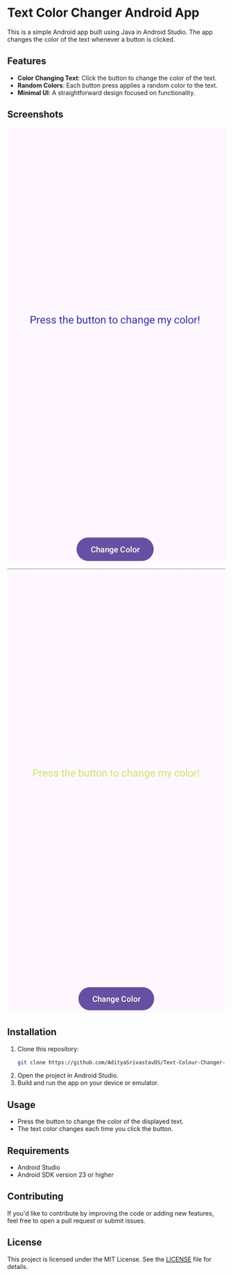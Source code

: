 # Text Color Changer Android App

This is a simple Android app built using Java in Android Studio. The app changes the color of the text whenever a button is clicked.

## Features

- **Color Changing Text**: Click the button to change the color of the text.
- **Random Colors**: Each button press applies a random color to the text.
- **Minimal UI**: A straightforward design focused on functionality.

## Screenshots

![Project Banner](view/view1.jpg)    

![Project Banner](view/view2.jpg)

## Installation

1. Clone this repository:
    ```bash
    git clone https://github.com/AdityaSrivastavDS/Text-Colour-Changer-Android-App-
    ```
2. Open the project in Android Studio.
3. Build and run the app on your device or emulator.

## Usage

- Press the button to change the color of the displayed text.
- The text color changes each time you click the button.

## Requirements

- Android Studio
- Android SDK version 23 or higher

## Contributing

If you'd like to contribute by improving the code or adding new features, feel free to open a pull request or submit issues.

## License

This project is licensed under the MIT License. See the [LICENSE](LICENSE) file for details.
